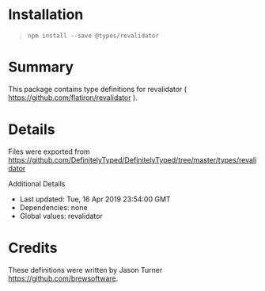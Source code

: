 # Installation
> `npm install --save @types/revalidator`

# Summary
This package contains type definitions for revalidator ( https://github.com/flatiron/revalidator ).

# Details
Files were exported from https://github.com/DefinitelyTyped/DefinitelyTyped/tree/master/types/revalidator

Additional Details
 * Last updated: Tue, 16 Apr 2019 23:54:00 GMT
 * Dependencies: none
 * Global values: revalidator

# Credits
These definitions were written by Jason Turner <https://github.com/brewsoftware>.
